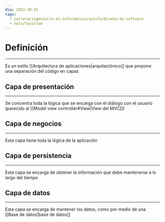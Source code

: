 ```yaml
---
dia: 2023-10-22
tags:
  - carrera/ingeniería-en-informática/aninfo/Diseño-de-software
  - nota/facultad
---
```

# Definición
---
Es un estilo [[Arquitectura de aplicaciones|arquitectónico]] que propone una separación del código en capas

## Capa de presentación
---
Se concentra toda la lógica que se encarga con el diálogo con el usuario (parecido al [[Model view controller#View|View del MVC]])

## Capa de negocios
---
Esta capa tiene toda la lógica de la aplicación

## Capa de persistencia
---
Esta capa se encarga de obtener la información que debe mantenerse a lo largo del tiempo

## Capa de datos
---
Esta capa se encarga de mantener los datos, como por medio de una [[Base de datos|base de datos]]